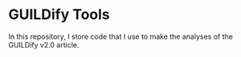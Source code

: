 # GUILDify Tools

In this repository, I store code that I use to make the analyses of the GUILDify v2.0 article.


